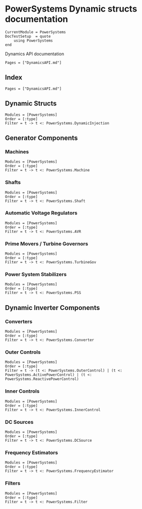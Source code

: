 # PowerSystems Dynamic structs documentation

```@meta
CurrentModule = PowerSystems
DocTestSetup  = quote
    using PowerSystems
end
```

Dynamics API documentation

```@contents
Pages = ["DynamicsAPI.md"]
```

## Index

```@index
Pages = ["DynamicsAPI.md"]
```

## Dynamic Structs

```@autodocs
Modules = [PowerSystems]
Order = [:type]
Filter = t -> t <: PowerSystems.DynamicInjection
```

## Generator Components

### Machines

```@autodocs
Modules = [PowerSystems]
Order = [:type]
Filter = t -> t <: PowerSystems.Machine
```

### Shafts

```@autodocs
Modules = [PowerSystems]
Order = [:type]
Filter = t -> t <: PowerSystems.Shaft
```

### Automatic Voltage Regulators

```@autodocs
Modules = [PowerSystems]
Order = [:type]
Filter = t -> t <: PowerSystems.AVR
```

### Prime Movers / Turbine Governors

```@autodocs
Modules = [PowerSystems]
Order = [:type]
Filter = t -> t <: PowerSystems.TurbineGov
```

### Power System Stabilizers

```@autodocs
Modules = [PowerSystems]
Order = [:type]
Filter = t -> t <: PowerSystems.PSS
```

## Dynamic Inverter Components

### Converters

```@autodocs
Modules = [PowerSystems]
Order = [:type]
Filter = t -> t <: PowerSystems.Converter
```

### Outer Controls

```@autodocs
Modules = [PowerSystems]
Order = [:type]
Filter = t -> (t <: PowerSystems.OuterControl) | (t <: PowerSystems.ActivePowerControl) | (t <: PowerSystems.ReactivePowerControl)
```

### Inner Controls

```@autodocs
Modules = [PowerSystems]
Order = [:type]
Filter = t -> t <: PowerSystems.InnerControl
```

### DC Sources

```@autodocs
Modules = [PowerSystems]
Order = [:type]
Filter = t -> t <: PowerSystems.DCSource
```

### Frequency Estimators

```@autodocs
Modules = [PowerSystems]
Order = [:type]
Filter = t -> t <: PowerSystems.FrequencyEstimator
```

### Filters

```@autodocs
Modules = [PowerSystems]
Order = [:type]
Filter = t -> t <: PowerSystems.Filter
```

